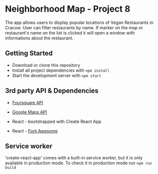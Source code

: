 # Neighborhood Map - Project 8

The app allows users to display popular locations of Vegan Restaurants in Cracow. User can filter restaurants by name. If marker on the map or restaurant's name on the list is clicked it will open a window with informations about the restaurant.

## Getting Started

- Download or clone this repository
- Install all project dependencies with `npm install`
- Start the development server with `npm start`

## 3rd party API & Dependencies

- [Foursquare API](https://developer.foursquare.com/)
- [Google Maps API](https://developers.google.com/maps/documentation/javascript/tutorial)

- React - bootstrapped with Create React App
- React - [Font Awesome](https://fontawesome.com/how-to-use/on-the-web/using-with/react)

## Service worker

'create-react-app' comes with a built-in service worker, but it is only available in production mode. To check it in production mode run `npm run build`
